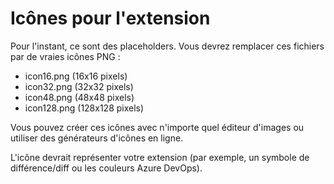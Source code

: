 # Icônes pour l'extension

Pour l'instant, ce sont des placeholders. Vous devrez remplacer ces fichiers par de vraies icônes PNG :

- icon16.png (16x16 pixels)
- icon32.png (32x32 pixels) 
- icon48.png (48x48 pixels)
- icon128.png (128x128 pixels)

Vous pouvez créer ces icônes avec n'importe quel éditeur d'images ou utiliser des générateurs d'icônes en ligne.

L'icône devrait représenter votre extension (par exemple, un symbole de différence/diff ou les couleurs Azure DevOps).
